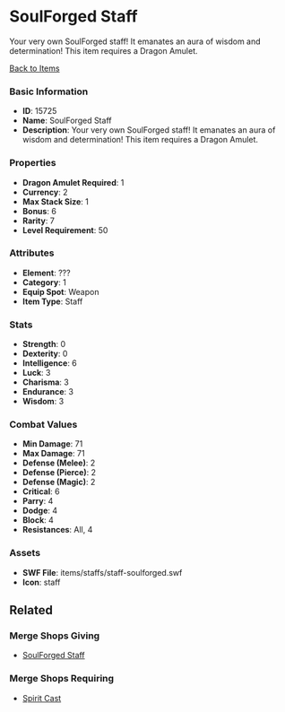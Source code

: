 # SoulForged Staff

Your very own SoulForged staff! It emanates an aura of wisdom and determination!
This item requires a Dragon Amulet.

[Back to Items](../items.md)

### Basic Information

- **ID**: 15725
- **Name**: SoulForged Staff
- **Description**: Your very own SoulForged staff! It emanates an aura of wisdom and determination!
This item requires a Dragon Amulet.

### Properties

- **Dragon Amulet Required**: 1
- **Currency**: 2
- **Max Stack Size**: 1
- **Bonus**: 6
- **Rarity**: 7
- **Level Requirement**: 50

### Attributes

- **Element**: ???
- **Category**: 1
- **Equip Spot**: Weapon
- **Item Type**: Staff

### Stats

- **Strength**: 0
- **Dexterity**: 0
- **Intelligence**: 6
- **Luck**: 3
- **Charisma**: 3
- **Endurance**: 3
- **Wisdom**: 3

### Combat Values

- **Min Damage**: 71
- **Max Damage**: 71
- **Defense (Melee)**: 2
- **Defense (Pierce)**: 2
- **Defense (Magic)**: 2
- **Critical**: 6
- **Parry**: 4
- **Dodge**: 4
- **Block**: 4
- **Resistances**: All, 4

### Assets

- **SWF File**: items/staffs/staff-soulforged.swf
- **Icon**: staff

## Related

### Merge Shops Giving

- [SoulForged Staff](../merge-shops/248-soulforged-staff.md)

### Merge Shops Requiring

- [Spirit Cast](../merge-shops/270-spirit-cast.md)


